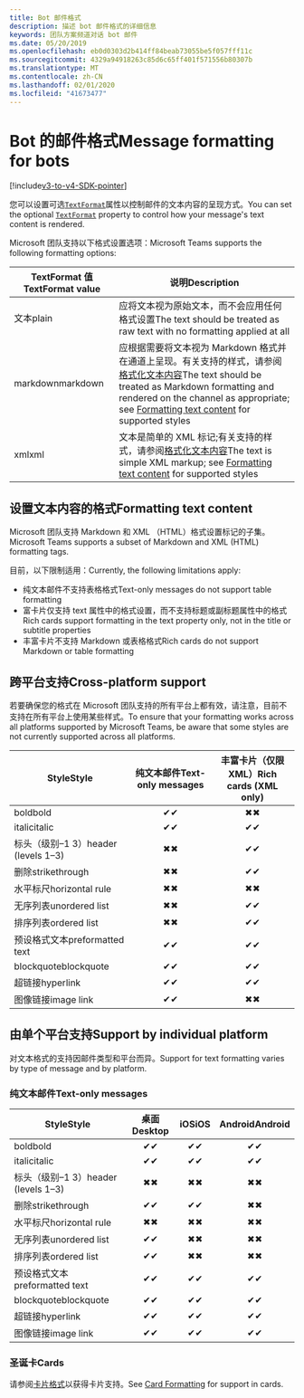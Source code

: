 ```yaml
---
title: Bot 邮件格式
description: 描述 bot 邮件格式的详细信息
keywords: 团队方案频道对话 bot 邮件
ms.date: 05/20/2019
ms.openlocfilehash: eb0d0303d2b414ff84beab73055be5f057fff11c
ms.sourcegitcommit: 4329a94918263c85d6c65ff401f571556b80307b
ms.translationtype: MT
ms.contentlocale: zh-CN
ms.lasthandoff: 02/01/2020
ms.locfileid: "41673477"
---
```

# <a name="message-formatting-for-bots"></a><span data-ttu-id="272d1-104">Bot 的邮件格式</span><span class="sxs-lookup"><span data-stu-id="272d1-104">Message formatting for bots</span></span>

[!include[v3-to-v4-SDK-pointer](~/includes/v3-to-v4-pointer-bots.md)]

<span data-ttu-id="272d1-105">您可以设置可选[`TextFormat`](/bot-framework/dotnet/bot-builder-dotnet-create-messages#customizing-a-message)属性以控制邮件的文本内容的呈现方式。</span><span class="sxs-lookup"><span data-stu-id="272d1-105">You can set the optional [`TextFormat`](/bot-framework/dotnet/bot-builder-dotnet-create-messages#customizing-a-message) property to control how your message's text content is rendered.</span></span>

<span data-ttu-id="272d1-106">Microsoft 团队支持以下格式设置选项：</span><span class="sxs-lookup"><span data-stu-id="272d1-106">Microsoft Teams supports the following formatting options:</span></span>

| <span data-ttu-id="272d1-107">TextFormat 值</span><span class="sxs-lookup"><span data-stu-id="272d1-107">TextFormat value</span></span> | <span data-ttu-id="272d1-108">说明</span><span class="sxs-lookup"><span data-stu-id="272d1-108">Description</span></span> |
| --- | --- |
| <span data-ttu-id="272d1-109">文本</span><span class="sxs-lookup"><span data-stu-id="272d1-109">plain</span></span> | <span data-ttu-id="272d1-110">应将文本视为原始文本，而不会应用任何格式设置</span><span class="sxs-lookup"><span data-stu-id="272d1-110">The text should be treated as raw text with no formatting applied at all</span></span> |
| <span data-ttu-id="272d1-111">markdown</span><span class="sxs-lookup"><span data-stu-id="272d1-111">markdown</span></span> | <span data-ttu-id="272d1-112">应根据需要将文本视为 Markdown 格式并在通道上呈现。有关支持的样式，请参阅[格式化文本内容](#formatting-text-content)</span><span class="sxs-lookup"><span data-stu-id="272d1-112">The text should be treated as Markdown formatting and rendered on the channel as appropriate; see [Formatting text content](#formatting-text-content) for supported styles</span></span> |
| <span data-ttu-id="272d1-113">xml</span><span class="sxs-lookup"><span data-stu-id="272d1-113">xml</span></span> | <span data-ttu-id="272d1-114">文本是简单的 XML 标记;有关支持的样式，请参阅[格式化文本内容](#formatting-text-content)</span><span class="sxs-lookup"><span data-stu-id="272d1-114">The text is simple XML markup; see [Formatting text content](#formatting-text-content) for supported styles</span></span> |

## <a name="formatting-text-content"></a><span data-ttu-id="272d1-115">设置文本内容的格式</span><span class="sxs-lookup"><span data-stu-id="272d1-115">Formatting text content</span></span>

<span data-ttu-id="272d1-116">Microsoft 团队支持 Markdown 和 XML （HTML）格式设置标记的子集。</span><span class="sxs-lookup"><span data-stu-id="272d1-116">Microsoft Teams supports a subset of Markdown and XML (HTML) formatting tags.</span></span>

<span data-ttu-id="272d1-117">目前，以下限制适用：</span><span class="sxs-lookup"><span data-stu-id="272d1-117">Currently, the following limitations apply:</span></span>

* <span data-ttu-id="272d1-118">纯文本邮件不支持表格格式</span><span class="sxs-lookup"><span data-stu-id="272d1-118">Text-only messages do not support table formatting</span></span>
* <span data-ttu-id="272d1-119">富卡片仅支持 text 属性中的格式设置，而不支持标题或副标题属性中的格式</span><span class="sxs-lookup"><span data-stu-id="272d1-119">Rich cards support formatting in the text property only, not in the title or subtitle properties</span></span>
* <span data-ttu-id="272d1-120">丰富卡片不支持 Markdown 或表格格式</span><span class="sxs-lookup"><span data-stu-id="272d1-120">Rich cards do not support Markdown or table formatting</span></span>

## <a name="cross-platform-support"></a><span data-ttu-id="272d1-121">跨平台支持</span><span class="sxs-lookup"><span data-stu-id="272d1-121">Cross-platform support</span></span>

<span data-ttu-id="272d1-122">若要确保您的格式在 Microsoft 团队支持的所有平台上都有效，请注意，目前不支持在所有平台上使用某些样式。</span><span class="sxs-lookup"><span data-stu-id="272d1-122">To ensure that your formatting works across all platforms supported by Microsoft Teams, be aware that some styles are not currently supported across all platforms.</span></span>

| <span data-ttu-id="272d1-123">Style</span><span class="sxs-lookup"><span data-stu-id="272d1-123">Style</span></span>                     | <span data-ttu-id="272d1-124">纯文本邮件</span><span class="sxs-lookup"><span data-stu-id="272d1-124">Text-only messages</span></span> | <span data-ttu-id="272d1-125">丰富卡片（仅限 XML）</span><span class="sxs-lookup"><span data-stu-id="272d1-125">Rich cards (XML only)</span></span> |
| ---                       | :---: | :---: |
| <span data-ttu-id="272d1-126">bold</span><span class="sxs-lookup"><span data-stu-id="272d1-126">bold</span></span>                      | <span data-ttu-id="272d1-127">✔</span><span class="sxs-lookup"><span data-stu-id="272d1-127">✔</span></span> | <span data-ttu-id="272d1-128">✖</span><span class="sxs-lookup"><span data-stu-id="272d1-128">✖</span></span> |
| <span data-ttu-id="272d1-129">italic</span><span class="sxs-lookup"><span data-stu-id="272d1-129">italic</span></span>                    | <span data-ttu-id="272d1-130">✔</span><span class="sxs-lookup"><span data-stu-id="272d1-130">✔</span></span> | <span data-ttu-id="272d1-131">✔</span><span class="sxs-lookup"><span data-stu-id="272d1-131">✔</span></span> |
| <span data-ttu-id="272d1-132">标头（级别&ndash;1 3）</span><span class="sxs-lookup"><span data-stu-id="272d1-132">header (levels 1&ndash;3)</span></span> | <span data-ttu-id="272d1-133">✖</span><span class="sxs-lookup"><span data-stu-id="272d1-133">✖</span></span> | <span data-ttu-id="272d1-134">✔</span><span class="sxs-lookup"><span data-stu-id="272d1-134">✔</span></span> |
| <span data-ttu-id="272d1-135">删除</span><span class="sxs-lookup"><span data-stu-id="272d1-135">strikethrough</span></span>             | <span data-ttu-id="272d1-136">✖</span><span class="sxs-lookup"><span data-stu-id="272d1-136">✖</span></span> | <span data-ttu-id="272d1-137">✔</span><span class="sxs-lookup"><span data-stu-id="272d1-137">✔</span></span> |
| <span data-ttu-id="272d1-138">水平标尺</span><span class="sxs-lookup"><span data-stu-id="272d1-138">horizontal rule</span></span>           | <span data-ttu-id="272d1-139">✖</span><span class="sxs-lookup"><span data-stu-id="272d1-139">✖</span></span> | <span data-ttu-id="272d1-140">✖</span><span class="sxs-lookup"><span data-stu-id="272d1-140">✖</span></span> |
| <span data-ttu-id="272d1-141">无序列表</span><span class="sxs-lookup"><span data-stu-id="272d1-141">unordered list</span></span>            | <span data-ttu-id="272d1-142">✖</span><span class="sxs-lookup"><span data-stu-id="272d1-142">✖</span></span> | <span data-ttu-id="272d1-143">✔</span><span class="sxs-lookup"><span data-stu-id="272d1-143">✔</span></span> |
| <span data-ttu-id="272d1-144">排序列表</span><span class="sxs-lookup"><span data-stu-id="272d1-144">ordered list</span></span>              | <span data-ttu-id="272d1-145">✖</span><span class="sxs-lookup"><span data-stu-id="272d1-145">✖</span></span> | <span data-ttu-id="272d1-146">✔</span><span class="sxs-lookup"><span data-stu-id="272d1-146">✔</span></span> |
| <span data-ttu-id="272d1-147">预设格式文本</span><span class="sxs-lookup"><span data-stu-id="272d1-147">preformatted text</span></span>         | <span data-ttu-id="272d1-148">✔</span><span class="sxs-lookup"><span data-stu-id="272d1-148">✔</span></span> | <span data-ttu-id="272d1-149">✔</span><span class="sxs-lookup"><span data-stu-id="272d1-149">✔</span></span> |
| <span data-ttu-id="272d1-150">blockquote</span><span class="sxs-lookup"><span data-stu-id="272d1-150">blockquote</span></span>                | <span data-ttu-id="272d1-151">✔</span><span class="sxs-lookup"><span data-stu-id="272d1-151">✔</span></span> | <span data-ttu-id="272d1-152">✔</span><span class="sxs-lookup"><span data-stu-id="272d1-152">✔</span></span> |
| <span data-ttu-id="272d1-153">超链接</span><span class="sxs-lookup"><span data-stu-id="272d1-153">hyperlink</span></span>                 | <span data-ttu-id="272d1-154">✔</span><span class="sxs-lookup"><span data-stu-id="272d1-154">✔</span></span> | <span data-ttu-id="272d1-155">✔</span><span class="sxs-lookup"><span data-stu-id="272d1-155">✔</span></span> |
| <span data-ttu-id="272d1-156">图像链接</span><span class="sxs-lookup"><span data-stu-id="272d1-156">image link</span></span>                | <span data-ttu-id="272d1-157">✔</span><span class="sxs-lookup"><span data-stu-id="272d1-157">✔</span></span> | <span data-ttu-id="272d1-158">✖</span><span class="sxs-lookup"><span data-stu-id="272d1-158">✖</span></span> |

## <a name="support-by-individual-platform"></a><span data-ttu-id="272d1-159">由单个平台支持</span><span class="sxs-lookup"><span data-stu-id="272d1-159">Support by individual platform</span></span>

<span data-ttu-id="272d1-160">对文本格式的支持因邮件类型和平台而异。</span><span class="sxs-lookup"><span data-stu-id="272d1-160">Support for text formatting varies by type of message and by platform.</span></span>

### <a name="text-only-messages"></a><span data-ttu-id="272d1-161">纯文本邮件</span><span class="sxs-lookup"><span data-stu-id="272d1-161">Text-only messages</span></span>

| <span data-ttu-id="272d1-162">Style</span><span class="sxs-lookup"><span data-stu-id="272d1-162">Style</span></span>                     | <span data-ttu-id="272d1-163">桌面</span><span class="sxs-lookup"><span data-stu-id="272d1-163">Desktop</span></span> | <span data-ttu-id="272d1-164">iOS</span><span class="sxs-lookup"><span data-stu-id="272d1-164">iOS</span></span> | <span data-ttu-id="272d1-165">Android</span><span class="sxs-lookup"><span data-stu-id="272d1-165">Android</span></span> |
| ---                       | :---: | :---: | :---: |
| <span data-ttu-id="272d1-166">bold</span><span class="sxs-lookup"><span data-stu-id="272d1-166">bold</span></span>                      | <span data-ttu-id="272d1-167">✔</span><span class="sxs-lookup"><span data-stu-id="272d1-167">✔</span></span> | <span data-ttu-id="272d1-168">✔</span><span class="sxs-lookup"><span data-stu-id="272d1-168">✔</span></span> | <span data-ttu-id="272d1-169">✔</span><span class="sxs-lookup"><span data-stu-id="272d1-169">✔</span></span> |
| <span data-ttu-id="272d1-170">italic</span><span class="sxs-lookup"><span data-stu-id="272d1-170">italic</span></span>                    | <span data-ttu-id="272d1-171">✔</span><span class="sxs-lookup"><span data-stu-id="272d1-171">✔</span></span> | <span data-ttu-id="272d1-172">✔</span><span class="sxs-lookup"><span data-stu-id="272d1-172">✔</span></span> | <span data-ttu-id="272d1-173">✔</span><span class="sxs-lookup"><span data-stu-id="272d1-173">✔</span></span> |
| <span data-ttu-id="272d1-174">标头（级别&ndash;1 3）</span><span class="sxs-lookup"><span data-stu-id="272d1-174">header (levels 1&ndash;3)</span></span> | <span data-ttu-id="272d1-175">✖</span><span class="sxs-lookup"><span data-stu-id="272d1-175">✖</span></span> | <span data-ttu-id="272d1-176">✖</span><span class="sxs-lookup"><span data-stu-id="272d1-176">✖</span></span> | <span data-ttu-id="272d1-177">✖</span><span class="sxs-lookup"><span data-stu-id="272d1-177">✖</span></span> |
| <span data-ttu-id="272d1-178">删除</span><span class="sxs-lookup"><span data-stu-id="272d1-178">strikethrough</span></span>             | <span data-ttu-id="272d1-179">✔</span><span class="sxs-lookup"><span data-stu-id="272d1-179">✔</span></span> | <span data-ttu-id="272d1-180">✔</span><span class="sxs-lookup"><span data-stu-id="272d1-180">✔</span></span> | <span data-ttu-id="272d1-181">✖</span><span class="sxs-lookup"><span data-stu-id="272d1-181">✖</span></span> |
| <span data-ttu-id="272d1-182">水平标尺</span><span class="sxs-lookup"><span data-stu-id="272d1-182">horizontal rule</span></span>           | <span data-ttu-id="272d1-183">✖</span><span class="sxs-lookup"><span data-stu-id="272d1-183">✖</span></span> | <span data-ttu-id="272d1-184">✖</span><span class="sxs-lookup"><span data-stu-id="272d1-184">✖</span></span> | <span data-ttu-id="272d1-185">✖</span><span class="sxs-lookup"><span data-stu-id="272d1-185">✖</span></span> |
| <span data-ttu-id="272d1-186">无序列表</span><span class="sxs-lookup"><span data-stu-id="272d1-186">unordered list</span></span>            | <span data-ttu-id="272d1-187">✔</span><span class="sxs-lookup"><span data-stu-id="272d1-187">✔</span></span> | <span data-ttu-id="272d1-188">✖</span><span class="sxs-lookup"><span data-stu-id="272d1-188">✖</span></span> | <span data-ttu-id="272d1-189">✖</span><span class="sxs-lookup"><span data-stu-id="272d1-189">✖</span></span> |
| <span data-ttu-id="272d1-190">排序列表</span><span class="sxs-lookup"><span data-stu-id="272d1-190">ordered list</span></span>              | <span data-ttu-id="272d1-191">✔</span><span class="sxs-lookup"><span data-stu-id="272d1-191">✔</span></span> | <span data-ttu-id="272d1-192">✖</span><span class="sxs-lookup"><span data-stu-id="272d1-192">✖</span></span> | <span data-ttu-id="272d1-193">✖</span><span class="sxs-lookup"><span data-stu-id="272d1-193">✖</span></span> |
| <span data-ttu-id="272d1-194">预设格式文本</span><span class="sxs-lookup"><span data-stu-id="272d1-194">preformatted text</span></span>         | <span data-ttu-id="272d1-195">✔</span><span class="sxs-lookup"><span data-stu-id="272d1-195">✔</span></span> | <span data-ttu-id="272d1-196">✔</span><span class="sxs-lookup"><span data-stu-id="272d1-196">✔</span></span> | <span data-ttu-id="272d1-197">✔</span><span class="sxs-lookup"><span data-stu-id="272d1-197">✔</span></span> |
| <span data-ttu-id="272d1-198">blockquote</span><span class="sxs-lookup"><span data-stu-id="272d1-198">blockquote</span></span>                | <span data-ttu-id="272d1-199">✔</span><span class="sxs-lookup"><span data-stu-id="272d1-199">✔</span></span> | <span data-ttu-id="272d1-200">✔</span><span class="sxs-lookup"><span data-stu-id="272d1-200">✔</span></span> | <span data-ttu-id="272d1-201">✔</span><span class="sxs-lookup"><span data-stu-id="272d1-201">✔</span></span> |
| <span data-ttu-id="272d1-202">超链接</span><span class="sxs-lookup"><span data-stu-id="272d1-202">hyperlink</span></span>                 | <span data-ttu-id="272d1-203">✔</span><span class="sxs-lookup"><span data-stu-id="272d1-203">✔</span></span> | <span data-ttu-id="272d1-204">✔</span><span class="sxs-lookup"><span data-stu-id="272d1-204">✔</span></span> | <span data-ttu-id="272d1-205">✔</span><span class="sxs-lookup"><span data-stu-id="272d1-205">✔</span></span> |
| <span data-ttu-id="272d1-206">图像链接</span><span class="sxs-lookup"><span data-stu-id="272d1-206">image link</span></span>                | <span data-ttu-id="272d1-207">✔</span><span class="sxs-lookup"><span data-stu-id="272d1-207">✔</span></span> | <span data-ttu-id="272d1-208">✔</span><span class="sxs-lookup"><span data-stu-id="272d1-208">✔</span></span> | <span data-ttu-id="272d1-209">✔</span><span class="sxs-lookup"><span data-stu-id="272d1-209">✔</span></span> |

### <a name="cards"></a><span data-ttu-id="272d1-210">圣诞卡</span><span class="sxs-lookup"><span data-stu-id="272d1-210">Cards</span></span>

<span data-ttu-id="272d1-211">请参阅[卡片格式](~/task-modules-and-cards/cards/cards-format.md)以获得卡片支持。</span><span class="sxs-lookup"><span data-stu-id="272d1-211">See [Card Formatting](~/task-modules-and-cards/cards/cards-format.md) for support in cards.</span></span>
